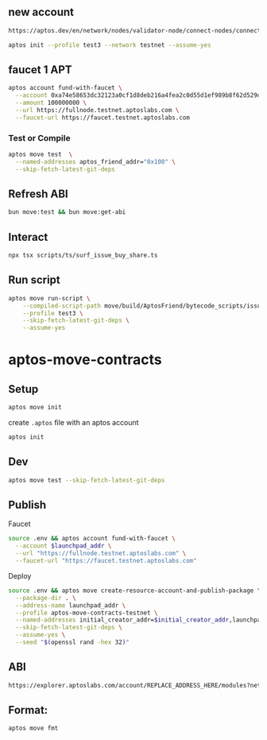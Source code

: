 
## new account

```bash
https://aptos.dev/en/network/nodes/validator-node/connect-nodes/connect-to-aptos-network#1-initialize-the-aptos-cli
```

```bash
aptos init --profile test3 --network testnet --assume-yes
```

## faucet 1 APT

```bash
aptos account fund-with-faucet \
  --account 0xa74e58653dc32123a0cf1d8deb216a4fea2c0d55d1ef989b8f62d529defdc2e7 \
  --amount 100000000 \
  --url https://fullnode.testnet.aptoslabs.com \
  --faucet-url https://faucet.testnet.aptoslabs.com
```


### Test or Compile

```bash
aptos move test  \
  --named-addresses aptos_friend_addr="0x100" \
  --skip-fetch-latest-git-deps
```

## Refresh ABI

```bash
bun move:test && bun move:get-abi
```


## Interact

```bash
npx tsx scripts/ts/surf_issue_buy_share.ts
```

## Run script

```bash
aptos move run-script \
    --compiled-script-path move/build/AptosFriend/bytecode_scripts/issue_share_and_buy_share.mv \
    --profile test3 \
    --skip-fetch-latest-git-deps \
    --assume-yes
```


<!-- 
  This is a much larger comment block.
  It contains multiple lines of text.
  The text is used to explain the purpose of the code.
  It can also be used to provide additional context.
  The comment block can be as large as needed.
-->

# aptos-move-contracts


## Setup

```bash
aptos move init
```

create `.aptos` file with an aptos account

```bash
aptos init
```

## Dev

```bash
aptos move test --skip-fetch-latest-git-deps
```

## Publish

Faucet

```bash
source .env && aptos account fund-with-faucet \
  --account $launchpad_addr \
  --url "https://fullnode.testnet.aptoslabs.com" \
  --faucet-url "https://faucet.testnet.aptoslabs.com"
```

Deploy

```bash
source .env && aptos move create-resource-account-and-publish-package \
  --package-dir . \
  --address-name launchpad_addr \
  --profile aptos-move-contracts-testnet \
  --named-addresses initial_creator_addr=$initial_creator_addr,launchpad_addr=$launchpad_addr,minter=$minter \
  --skip-fetch-latest-git-deps \
  --assume-yes \
  --seed "$(openssl rand -hex 32)"
```

## ABI

```bash
https://explorer.aptoslabs.com/account/REPLACE_ADDRESS_HERE/modules?network=testnet
```

## Format:

```bash
aptos move fmt
```

